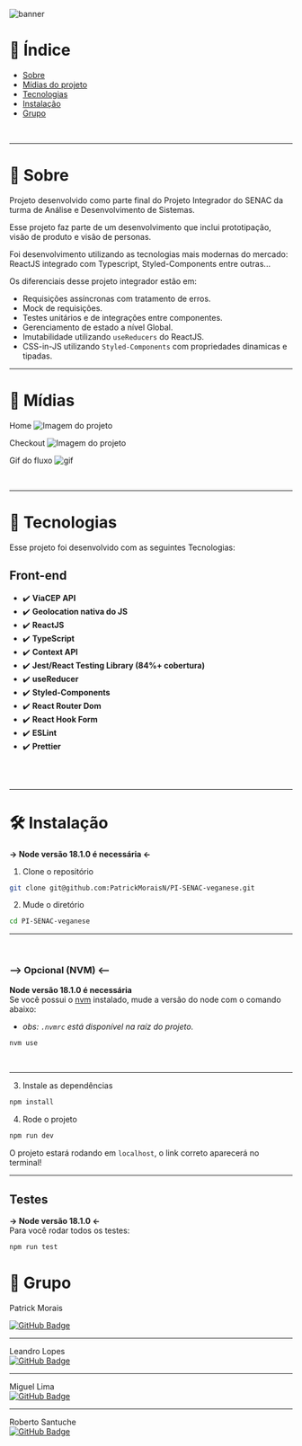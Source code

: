 ![banner](src/assets/bannerveganese.png)
<br />

# :pushpin: Índice
- [Sobre](#monocle_face-sobre)
- [Mídias do projeto](#camera_flash-mídias)
- [Tecnologias](#rocket-tecnologias)
- [Instalação](#hammer_and_wrench-instalação)
- [Grupo](#closed_book-grupo)
<br />

---

# :monocle_face: Sobre
Projeto desenvolvido como parte final do Projeto Integrador do SENAC da turma de Análise e Desenvolvimento de Sistemas.

Esse projeto faz parte de um desenvolvimento que inclui prototipação, visão de produto e visão de personas.

Foi desenvolvimento utilizando as tecnologias mais modernas do mercado: ReactJS integrado com Typescript, Styled-Components entre outras...

Os diferenciais desse projeto integrador estão em:

 - Requisições assíncronas com tratamento de erros.
 - Mock de requisições.
 - Testes unitários e de integrações entre componentes.
 - Gerenciamento de estado a nível Global.
 - Imutabilidade utilizando `useReducers` do ReactJS.
 - CSS-in-JS utilizando `Styled-Components` com propriedades dinamicas e tipadas.
---

# :camera_flash: Mídias
Home
![Imagem do projeto](src/assets/homeveganese.png)

Checkout
![Imagem do projeto](src/assets/cartveganese.png)

Gif do fluxo
![gif](src/assets/senacpi.gif)



<br />

---

# :rocket: Tecnologias
Esse projeto foi desenvolvido com as seguintes Tecnologias: <br>

  ## Front-end
  - :heavy_check_mark: **ViaCEP API**
  - :heavy_check_mark: **Geolocation nativa do JS**
  - :heavy_check_mark: **ReactJS**
  - :heavy_check_mark: **TypeScript**
  - :heavy_check_mark: **Context API**
  - :heavy_check_mark: **Jest/React Testing Library (84%+ cobertura)**
  - :heavy_check_mark: **useReducer**
  - :heavy_check_mark: **Styled-Components**
  - :heavy_check_mark: **React Router Dom**
  - :heavy_check_mark: **React Hook Form**
  - :heavy_check_mark: **ESLint**
  - :heavy_check_mark: **Prettier**
<br><br>
<br />

---

# :hammer_and_wrench: Instalação
**-> Node versão 18.1.0 é necessária <-**
1. Clone o repositório

```bash
git clone git@github.com:PatrickMoraisN/PI-SENAC-veganese.git
```

2. Mude o diretório

```bash
cd PI-SENAC-veganese
```
---
<br>

### **--> Opcional (NVM) <--**  
**Node versão 18.1.0 é necessária**   
Se você possui o [nvm](https://github.com/nvm-sh/nvm) instalado, mude a versão do node com o comando abaixo:

 - *obs: `.nvmrc` está disponível na raíz do projeto.*

```bash
nvm use
```
<br>

---

3. Instale as dependências

```bash
npm install
```

4. Rode o projeto   


```bash
npm run dev
```

O projeto estará rodando em `localhost`, o link correto aparecerá no terminal!

---

## Testes
**-> Node versão 18.1.0 <-**   
Para você rodar todos os testes:

```bash
npm run test
```

# :closed_book: Grupo
Patrick Morais <br>
<!-- [![Linkedin Badge](https://img.shields.io/badge/-Linkedin-6633cc?style=flat-square&logo=Linkedin&logoColor=white&link=https://www.linkedin.com/in/patrick-morais/)](https://www.linkedin.com/in/patrick-morais/)<br>
[![Gmail Badge](https://img.shields.io/badge/-ppternunes@gmail.com-6633cc?style=flat-square&logo=Gmail&logoColor=white&link=mailto:ppternunes@gmail.com)](mailto:ppternunes@gmail.com)<br> -->
[![GitHub Badge](https://img.shields.io/badge/-Patrick%20Morais-6633cc?style=flat-square&logo=github&logoColor=white)](https://www.github.com/patrickmoraisn/)

---

Leandro Lopes <br>
[![GitHub Badge](https://img.shields.io/badge/-Leandro%20Lopes-6633cc?style=flat-square&logo=github&logoColor=white)](https://github.com/LEANDRO-DV)

---

Miguel Lima <br>
[![GitHub Badge](https://img.shields.io/badge/-Leandro%20Lopes-6633cc?style=flat-square&logo=github&logoColor=white)](https://github.com/Miguel-Lima)

---

Roberto Santuche <br>
[![GitHub Badge](https://img.shields.io/badge/-Roberto%20Santuche-6633cc?style=flat-square&logo=github&logoColor=white)]()
